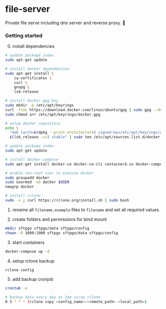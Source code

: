 # file-server

Private file serve including dns server and reverse proxy. 📁

### Getting started

0. install dependencies

```bash
# update package index
sudo apt-get update

# install docker dependencies
sudo apt-get install \
    ca-certificates \
    curl \
    gnupg \
    lsb-release

# install docker gpg key
sudo mkdir -p /etc/apt/keyrings
curl -fsSL https://download.docker.com/linux/ubuntu/gpg | sudo gpg --dearmor -o /etc/apt/keyrings/docker.gpg
sudo chmod a+r /etc/apt/keyrings/docker.gpg

# setup docker repository
echo \
  "deb [arch=$(dpkg --print-architecture) signed-by=/etc/apt/keyrings/docker.gpg] https://download.docker.com/linux/ubuntu \
  $(lsb_release -cs) stable" | sudo tee /etc/apt/sources.list.d/docker.list > /dev/null

# update package index
sudo apt-get update

# install docker-compose
sudo apt-get install docker-ce docker-ce-cli containerd.io docker-compose-plugin docker-compose

# enable non-root user to execute docker
sudo groupadd docker
sudo usermod -aG docker $USER
newgrp docker

# install rclone
sudo -v ; curl https://rclone.org/install.sh | sudo bash
```

1. rename all `filename.example` files to `filename` and set all required values.

2. create folders and permissions for bind mount

```bash
mkdir sftpgo sftpgo/data sftpgo/config
chown -R 1000:1000 sftpgo sftpgo/data sftpgo/config
```

3. start containers

```bash
docker-compose up -d
```

4. setup rclone backup

```bash
rclone config
```

5. add backup cronjob

```bash
crontab -e

# backup data every day at 3am using rclone
0 3 * * * (rclone copy <config_name>:<remote_path> <local_path>)
```
